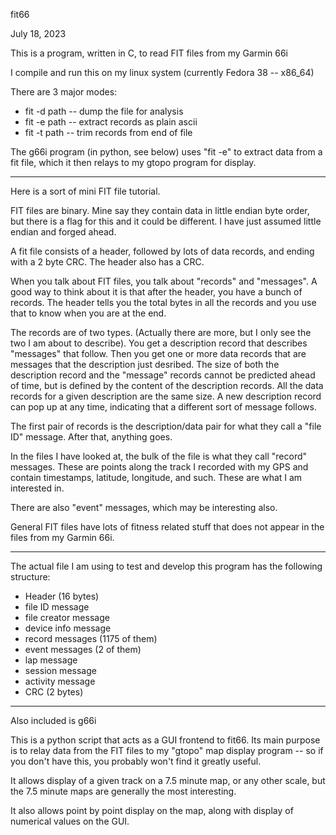 fit66

July 18, 2023

This is a program, written in C,
to read FIT files from my Garmin 66i

I compile and run this on my linux system
(currently Fedora 38 -- x86_64)

There are 3 major modes:

* fit -d path -- dump the file for analysis
* fit -e path -- extract records as plain ascii
* fit -t path -- trim records from end of file

The g66i program (in python, see below) uses "fit -e" to extract data
from a fit file, which it then relays to my gtopo program for display.

---------------------

Here is a sort of mini FIT file tutorial.

FIT files are binary.  Mine say they contain data in little endian
byte order, but there is a flag for this and it could be different.
I have just assumed little endian and forged ahead.

A fit file consists of a header, followed by lots of data records,
and ending with a 2 byte CRC.  The header also has a CRC.

When you talk about FIT files, you talk about "records"
and "messages".  A good way to think about it is that after
the header, you have a bunch of records.  The header tells you
the total bytes in all the records and you use that to know
when you are at the end.

The records are of two types.
(Actually there are more, but I only see the two I am about to describe).
You get a description record that describes "messages" that follow.
Then you get one or more data records that are messages that the
description just desribed.  The size of both the description record
and the "message" records cannot be predicted ahead of time, but
is defined by the content of the description records.
All the data records for a given description are the same size.
A new description record can pop up at any time, indicating that
a different sort of message follows.

The first pair of records is the description/data pair for what they
call a "file ID" message.  After that, anything goes.

In the files I have looked at, the bulk of the file is what they call
"record" messages.  These are points along the track I recorded with
my GPS and contain timestamps, latitude, longitude, and such.
These are what I am interested in.

There are also "event" messages, which may be interesting also.

General FIT files have lots of fitness related stuff that does not
appear in the files from my Garmin 66i.

---------------------

The actual file I am using to test and develop this program has
the following structure:

- Header (16 bytes)
- file ID message
- file creator message
- device info message
- record messages (1175 of them)
- event messages (2 of them)
- lap message
- session message
- activity message
- CRC (2 bytes)

---------------------

Also included is g66i

This is a python script that acts as a GUI frontend to fit66.
Its main purpose is to relay data from the FIT files to my
"gtopo" map display program -- so if you don't have this, you
probably won't find it greatly useful.

It allows display of a given track on a 7.5 minute map, or any other scale,
but the 7.5 minute maps are generally the most interesting.

It also allows point by point display on the map, along with display
of numerical values on the GUI.

